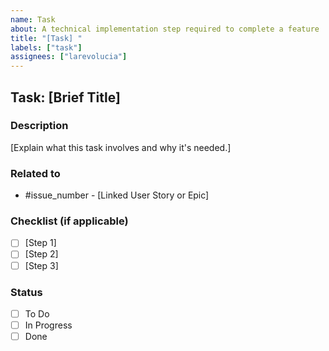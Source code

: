 ```yaml
---
name: Task
about: A technical implementation step required to complete a feature
title: "[Task] "
labels: ["task"]
assignees: ["larevolucia"]
---
```


## Task: [Brief Title]

### Description
[Explain what this task involves and why it's needed.]

### Related to
- #issue_number - [Linked User Story or Epic]

### Checklist (if applicable)
- [ ] [Step 1]
- [ ] [Step 2]
- [ ] [Step 3]

### Status
- [ ] To Do
- [ ] In Progress
- [ ] Done
